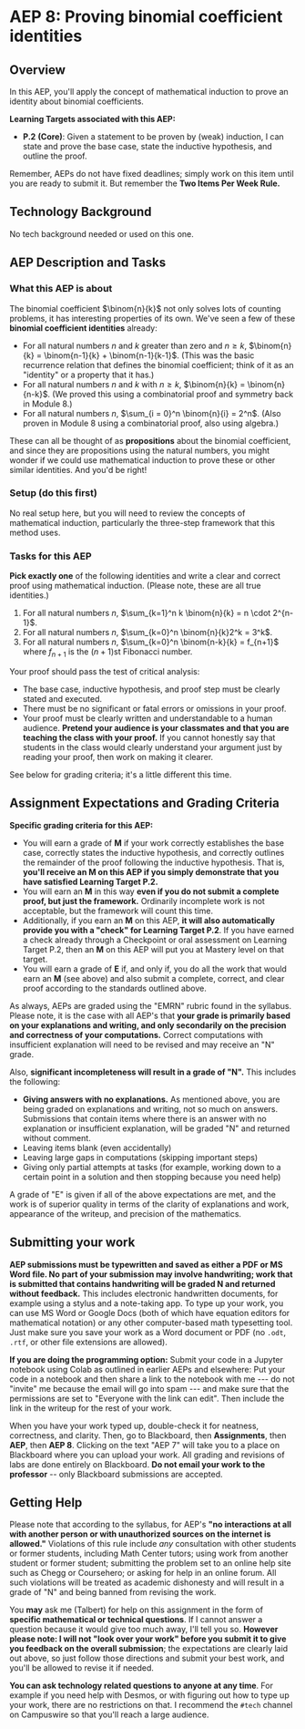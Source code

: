 # AEP 8: Proving binomial coefficient identities 

## Overview 

In this AEP, you'll apply the concept of mathematical induction to prove an identity about binomial coefficients. 

**Learning Targets associated with this AEP:**

-  **P.2**  **(Core)**: Given a statement to be proven by (weak) induction, I can state and prove the base case, state the inductive hypothesis, and outline the proof.

Remember, AEPs do not have fixed deadlines; simply work on this item until you are ready to submit it. But remember the **Two Items Per Week Rule.** 

## Technology Background

No tech background needed or used on this one. 

## AEP Description and Tasks 

### What this AEP is about

The binomial coefficient $\binom{n}{k}$ not only solves lots of counting problems, it has interesting properties of its own. We've seen a few of these **binomial coefficient identities** already: 

* For all natural numbers $n$ and $k$ greater than zero and $n \geq k$, $\binom{n}{k} = \binom{n-1}{k} + \binom{n-1}{k-1}$. (This was the basic recurrence relation that defines the binomial coefficient; think of it as an "identity" or a property that it has.) 
* For all natural numbers $n$ and $k$ with $n \geq k$, $\binom{n}{k} = \binom{n}{n-k}$. (We proved this using a combinatorial proof and symmetry back in Module 8.) 
* For all natural numbers $n$, $\sum_{i = 0}^n \binom{n}{i} = 2^n$. (Also proven in Module 8 using a combinatorial proof, also using algebra.) 

These can all be thought of as **propositions** about the binomial coefficient, and since they are propositions using the natural numbers, you might wonder if we could use mathematical induction to prove these or other similar identities. And you'd be right! 

### Setup (do this first)

No real setup here, but you will need to review the concepts of mathematical induction, particularly the three-step framework that this method uses. 



### Tasks for this AEP

**Pick exactly one** of the following identities and write a clear and correct proof using mathematical induction. (Please note, these are all true identities.) 

1. For all natural numbers $n$, $\sum_{k=1}^n k \binom{n}{k} = n \cdot 2^{n-1}$.  
2. For all natural numbers $n$, $\sum_{k=0}^n \binom{n}{k}2^k = 3^k$. 
3. For all natural numbers $n$, $\sum_{k=0}^n \binom{n-k}{k} = f_{n+1}$ where $f_{n+1}$ is the $(n+1)$st Fibonacci number. 

Your proof should pass the test of critical analysis: 

- The base case, inductive hypothesis, and proof step must be clearly stated and executed. 
- There must be no significant or fatal errors or omissions in your proof. 
- Your proof must be clearly written and understandable to a human audience. **Pretend your audience is your classmates and that you are teaching the class with your proof.** If you cannot honestly say that students in the class would clearly understand your argument just by reading your proof, then work on making it clearer. 

See below for grading criteria; it's a little different this time. 

## Assignment Expectations and Grading Criteria 

**Specific grading criteria for this AEP:** 

- You will earn a grade of **M** if your work correctly establishes the base case, correctly states the inductive hypothesis, and correctly outlines the remainder of the proof following the inductive hypothesis. That is, **you'll receive an M on this AEP if you simply demonstrate that you have satisfied Learning Target P.2.** 
- You will earn an **M** in this way **even if you do not submit a complete proof, but just the framework.** Ordinarily incomplete work is not acceptable, but the framework will count this time. 
- Additionally, if you earn an **M** on this AEP, **it will also automatically provide you with a "check" for Learning Target P.2**. If you have earned a check already through a Checkpoint or oral assessment on Learning Target P.2, then an **M** on this AEP will put you at Mastery level on that target. 
- You will earn a grade of **E** if, and only if, you do all the work that would earn an **M** (see above) and also submit a complete, correct, and clear proof according to the standards outlined above. 


As always, AEPs are graded using the "EMRN" rubric found in the syllabus. Please note, it is the case with all AEP's that **your grade is primarily based on your explanations and writing, and only secondarily on the precision and correctness of your computations.** Correct computations with insufficient explanation will need to be revised and may receive an "N" grade. 

Also, **significant incompleteness will result in a grade of "N".** This includes the following: 

- **Giving answers with no explanations.** As mentioned above, you are being graded on explanations and writing, not so much on answers. Submissions that contain items where there is an answer with no explanation or insufficient explanation, will be graded "N" and returned without comment.
- Leaving items blank (even accidentally)
- Leaving large gaps in computations (skipping important steps) 
- Giving only partial attempts at tasks (for example, working down to a certain point in a solution and then stopping because you need help) 

A grade of "E" is given if all of the above expectations are met, and the work is of superior quality in terms of the clarity of explanations and work, appearance of the writeup, and precision of the mathematics. 


## Submitting your work 

**AEP submissions must be typewritten and saved as either a PDF or MS Word file. No part of your submission may involve handwriting; work that is submitted that contains handwriting will be graded N and returned without feedback.** This includes electronic handwritten documents, for example using a stylus and a note-taking app. To type up your work, you can use MS Word or Google Docs (both of which have equation editors for mathematical notation) or any other computer-based math typesetting tool. Just make sure you save your work as a Word document or PDF (no `.odt`, `.rtf`, or other file extensions are allowed).

**If you are doing the programming option:** Submit your code in a Jupyter notebook using Colab as outlined in earlier AEPs and elsewhere: Put your code in a notebook and then share a link to the notebook with me --- do not "invite" me because the email will go into spam --- and make sure that the permissions are set to "Everyone with the link can edit". Then include the link in the writeup for the rest of your work. 

When you have your work typed up, double-check it for neatness, correctness, and clarity. Then, go to Blackboard, then **Assignments**, then **AEP**, then **AEP 8**. Clicking on the text "AEP 7" will take you to a place on Blackboard where you can upload your work. All grading and revisions of labs are done entirely on Blackboard. **Do not email your work to the professor** -- only Blackboard submissions are accepted.

## Getting Help

Please note that according to the syllabus, for AEP's **"no interactions at all with another person or with unauthorized sources on the internet is allowed."** Violations of this rule include *any* consultation with other students or former students, including Math Center tutors; using work from another student or former student; submitting the problem set to an online help site such as Chegg or Coursehero; or asking for help in an online forum. All such violations will be treated as academic dishonesty and will result in a grade of "N" and being banned from revising the work. 

You **may** ask me (Talbert) for help on this assignment in the form of **specific mathematical or technical questions**. If I cannot answer a question because it would give too much away, I'll tell you so. **However please note: I will not "look over your work" before you submit it to give you feedback on the overall submission**; the expectations are clearly laid out above, so just follow those directions and submit your best work, and you'll be allowed to revise it if needed. 
 
**You can ask technology related questions to anyone at any time**. For example if you need help with Desmos, or with figuring out how to type up your work, there are no restrictions on that. I recommend the `#tech` channel on Campuswire so that you'll reach a large audience. 
<!--stackedit_data:
eyJoaXN0b3J5IjpbLTIwNjgyMTQ0OTNdfQ==
-->